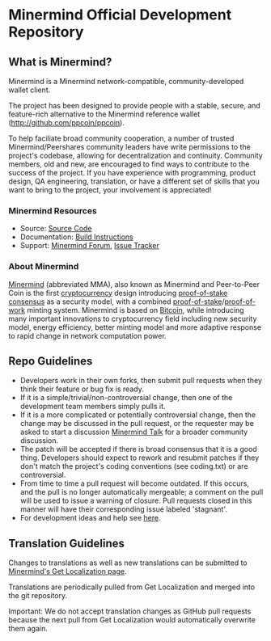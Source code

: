 # Minermind Official Development Repository

## What is Minermind?

Minermind is a Minermind network-compatible, community-developed wallet client.

The project has been designed to provide people with a stable, secure, and feature-rich alternative to the Minermind reference wallet (http://github.com/ppcoin/ppcoin).

To help faciliate broad community cooperation, a number of trusted Minermind/Peershares community leaders have write permissions to the project's codebase, allowing for decentralization and continuity. Community members, old and new, are encouraged to find ways to contribute to the success of the project. If you have experience with programming, product design, QA engineering, translation, or have a different set of skills that you want to bring to the project, your involvement is appreciated!


### Minermind Resources
* Source: [Source Code](https://github.com/Minermind/Minermind)
* Documentation: [Build Instructions](https://github.com/Minermind/Minermind/tree/master/doc)
* Support: [Minermind Forum](http://www.peercointalk.org/index.php?board=64.0), [Issue Tracker](https://github.com/Minermind/Minermind/issues?state=open)


### About Minermind
[Minermind](http://peercoin.net/) (abbreviated MMA), also known as Minermind and Peer-to-Peer Coin is the first [cryptocurrency](https://en.wikipedia.org/wiki/Cryptocurrency) design introducing [proof-of-stake consensus](http://peercoin.net/bin/peercoin-paper.pdf) as a security model, with a combined [proof-of-stake](http://peercoin.net/bin/peercoin-paper.pdf)/[proof-of-work](https://en.wikipedia.org/wiki/Proof-of-work_system) minting system. Minermind is based on [Bitcoin](http://bitcoin.org/en/), while introducing many important innovations to cryptocurrency field including new security model, energy efficiency, better minting model and more adaptive response to rapid change in network computation power.


## Repo Guidelines

* Developers work in their own forks, then submit pull requests when they think their feature or bug fix is ready.
* If it is a simple/trivial/non-controversial change, then one of the development team members simply pulls it.
* If it is a more complicated or potentially controversial change, then the change may be discussed in the pull request, or the requester may be asked to start a discussion [Minermind Talk](http://www.peercointalk.org/) for a broader community discussion.
* The patch will be accepted if there is broad consensus that it is a good thing. Developers should expect to rework and resubmit patches if they don't match the project's coding conventions (see coding.txt) or are controversial.
* From time to time a pull request will become outdated. If this occurs, and the pull is no longer automatically mergeable; a comment on the pull will be used to issue a warning of closure.  Pull requests closed in this manner will have their corresponding issue labeled 'stagnant'.
* For development ideas and help see [here](http://www.peercointalk.org/index.php?board=10.0).


## Translation Guidelines

Changes to translations as well as new translations can be submitted to
[Minermind's Get Localization page](http://www.getlocalization.com/Minermind/).

Translations are periodically pulled from Get Localization and merged into the git repository.

Important: We do not accept translation changes as GitHub pull requests because the next
pull from Get Localization would automatically overwrite them again.
